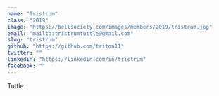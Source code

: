 ```yaml
---
name: "Tristrum"
class: "2019"
image: "https://bellsociety.com/images/members/2019/tristrum.jpg"
email: "mailto:tristrumtuttle@gmail.com"
slug: "tristrum"
github: "https://github.com/triton11"
twitter: ""
linkedin: "https://linkedin.com/in/tristrum"
facebook: ""
---
```

Tuttle